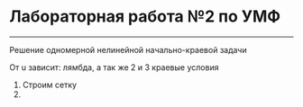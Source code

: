 ﻿# Лабораторная работа №2 по УМФ
***
Решение одномерной нелинейной начально-краевой задачи

От u зависит: лямбда, а так же 2 и 3 краевые условия


1. Строим сетку
2. 

